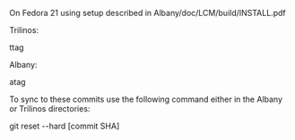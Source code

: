 On Fedora 21 using setup described in Albany/doc/LCM/build/INSTALL.pdf

Trilinos:

ttag

Albany:

atag

To sync to these commits use the following command either in the Albany or Trilinos directories:

git reset --hard [commit SHA]